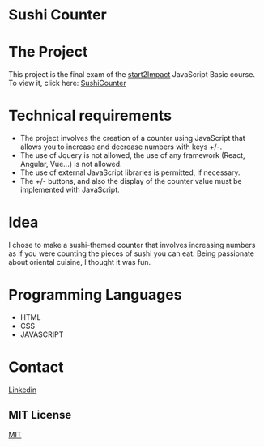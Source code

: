 # Sushi Counter


# The Project

This project is the final exam of the [start2Impact](https://www.start2impact.it/) JavaScript Basic course.
To view it, click here: [SushiCounter](https://sushicounter.netlify.app/)

# Technical requirements

- The project involves the creation of a counter using JavaScript that allows you to increase and decrease numbers with keys +/-.
- The use of Jquery is not allowed, the use of any framework (React, Angular, Vue...) is not allowed.
- The use of external JavaScript libraries is permitted, if necessary.
- The +/- buttons, and also the display of the counter value must be implemented with JavaScript.

# Idea

I chose to make a sushi-themed counter that involves increasing numbers as if you were counting the pieces of sushi you can eat. Being passionate about oriental cuisine, I thought it was fun.

# Programming Languages

 - HTML
 - CSS
 - JAVASCRIPT

# Contact
[Linkedin](https://www.linkedin.com/in/chiaraceriola/)

## MIT License
<a href="https://choosealicense.com/licenses/mit/" rel="nofollow">MIT</a>
